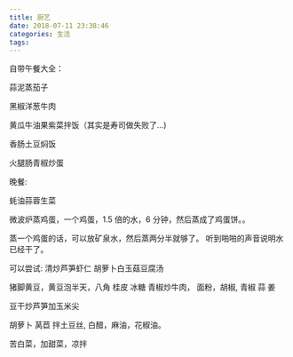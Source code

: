 ```yaml
---
title: 厨艺
date: 2018-07-11 23:38:46
categories: 生活
tags:
---
```


自带午餐大全：

蒜泥蒸茄子

黑椒洋葱牛肉

黄瓜牛油果紫菜拌饭（其实是寿司做失败了...)

香肠土豆焖饭

火腿肠青椒炒蛋


晚餐:

蚝油蒜蓉生菜

微波炉蒸鸡蛋，一个鸡蛋，1.5 倍的水，6 分钟，然后蒸成了鸡蛋饼。。 

蒸一个鸡蛋的话，可以放矿泉水，然后蒸两分半就够了。 听到啪啪的声音说明水已经干了。

可以尝试:
清炒芦笋虾仁
胡萝卜白玉菇豆腐汤

猪脚黄豆，黄豆泡半天，八角 桂皮 冰糖
青椒炒牛肉， 面粉，胡椒, 青椒 蒜 姜

豆干炒芦笋加玉米尖

胡萝卜 莴苣 拌土豆丝, 白醋，麻油，花椒油。


苦白菜，加甜菜，凉拌
